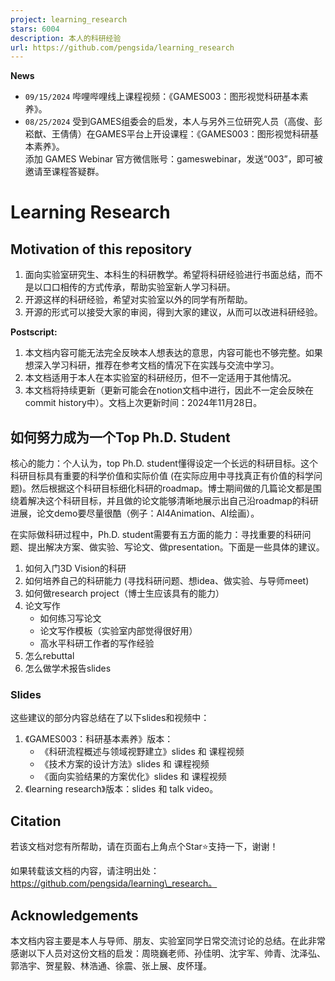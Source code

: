 ```yaml
---
project: learning_research
stars: 6004
description: 本人的科研经验
url: https://github.com/pengsida/learning_research
---
```


**News**

-   `09/15/2024` 哔哩哔哩线上课程视频：《GAMES003：图形视觉科研基本素养》。
-   `08/25/2024` 受到GAMES组委会的启发，本人与另外三位研究人员（高俊、彭崧猷、王倩倩）在GAMES平台上开设课程：《GAMES003：图形视觉科研基本素养》。  
    添加 GAMES Webinar 官方微信账号：gameswebinar，发送“003”，即可被邀请至课程答疑群。  
    

Learning Research
=================

Motivation of this repository
-----------------------------

1.  面向实验室研究生、本科生的科研教学。希望将科研经验进行书面总结，而不是以口口相传的方式传承，帮助实验室新人学习科研。
2.  开源这样的科研经验，希望对实验室以外的同学有所帮助。
3.  开源的形式可以接受大家的审阅，得到大家的建议，从而可以改进科研经验。

**Postscript:**

1.  本文档内容可能无法完全反映本人想表达的意思，内容可能也不够完整。如果想深入学习科研，推荐在参考文档的情况下在实践与交流中学习。
2.  本文档适用于本人在本实验室的科研经历，但不一定适用于其他情况。
3.  本文档将持续更新（更新可能会在notion文档中进行，因此不一定会反映在commit history中）。文档上次更新时间：2024年11月28日。

如何努力成为一个Top Ph.D. Student
-------------------------

核心的能力：个人认为，top Ph.D. student懂得设定一个长远的科研目标。这个科研目标具有重要的科学价值和实际价值 (在实际应用中寻找真正有价值的科学问题)。然后根据这个科研目标细化科研的roadmap。博士期间做的几篇论文都是围绕着解决这个科研目标，并且做的论文能够清晰地展示出自己沿roadmap的科研进展，论文demo要尽量很酷（例子：AI4Animation、AI绘画）。

在实际做科研过程中，Ph.D. student需要有五方面的能力：寻找重要的科研问题、提出解决方案、做实验、写论文、做presentation。下面是一些具体的建议。

1.  如何入门3D Vision的科研
2.  如何培养自己的科研能力 (寻找科研问题、想idea、做实验、与导师meet)
3.  如何做research project（博士生应该具有的能力）
4.  论文写作
    -   如何练习写论文
    -   论文写作模板（实验室内部觉得很好用）
    -   高水平科研工作者的写作经验
5.  怎么rebuttal
6.  怎么做学术报告slides

### Slides

这些建议的部分内容总结在了以下slides和视频中：

1.  《GAMES003：科研基本素养》版本：
    -   《科研流程概述与领域视野建立》slides 和 课程视频
    -   《技术方案的设计方法》slides 和 课程视频
    -   《面向实验结果的方案优化》slides 和 课程视频
2.  《learning research》版本：slides 和 talk video。

Citation
--------

若该文档对您有所帮助，请在页面右上角点个Star⭐支持一下，谢谢！

如果转载该文档的内容，请注明出处：https://github.com/pengsida/learning\_research。

Acknowledgements
----------------

本文档内容主要是本人与导师、朋友、实验室同学日常交流讨论的总结。在此非常感谢以下人员对这份文档的启发：周晓巍老师、孙佳明、沈宇军、帅青、沈泽弘、郭浩宇、贺星毅、林浩通、徐震、张上展、皮怀瑾。
